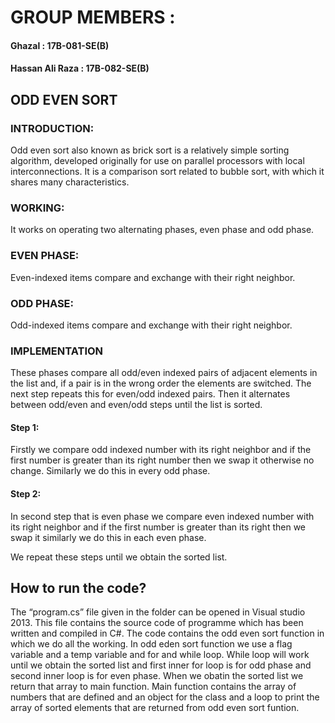 # GROUP MEMBERS :

  #### Ghazal			        : 17B-081-SE(B)	
#### Hassan Ali Raza	    :	17B-082-SE(B)


## ODD EVEN SORT
### INTRODUCTION:
Odd even sort also known as brick sort is a relatively simple sorting algorithm, developed originally for use on parallel processors with local interconnections. It is a comparison sort related to bubble sort, with which it shares many characteristics.
### WORKING:
It works on operating two alternating phases, even phase and odd phase.
### EVEN PHASE:
Even-indexed items compare and exchange with their right neighbor.
### ODD PHASE:
Odd-indexed items compare and exchange with their right neighbor.
### IMPLEMENTATION
These phases compare all odd/even indexed pairs of adjacent elements in the list and, if a pair is in the wrong order the elements are switched. The next step repeats this for even/odd indexed pairs. Then it alternates between odd/even and even/odd steps until the list is sorted.
#### Step 1:
Firstly we compare odd indexed number with its right neighbor and if the first number is greater than its right number then we swap it otherwise no change. Similarly we do this in every odd phase.

 
#### Step 2:
In second step that is even phase we compare even indexed number with its right neighbor and if the first number is greater than its right then we swap it similarly we do this in each even phase.
 
We repeat these steps until we obtain the sorted list.
 
## How to run the code?
The “program.cs” file given in the folder can be opened in Visual studio 2013. This file contains the source code of programme which has been written and compiled in C#.
The code contains the odd even sort function in which we do all the working. In odd eden sort function we use a flag variable and a temp variable and for and while loop. While loop will work until we obtain the sorted list and first inner for loop is for odd phase and second inner loop is for even phase. When we obatin the sorted list we return that array to main function. Main function contains the array of numbers that are defined and an object for the class and a loop to print the array of sorted elements that are returned from odd even sort  funtion.

